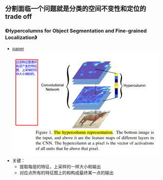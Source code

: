 ## 分割面临一个问题就是分类的空间不变性和定位的trade off


### 《Hypercolumns for Object Segmentation and Fine-grained Localization》
* [paper](paper/2015-Hypercolumns%20for%20Object%20Segmentation%20and%20Fine-grained%20Localization.pdf) \
![](readme/hypercolumn_01.png)
* 关键：
    * 提取每层的特征，上采样的一样大小和输出
    * 对应点所有的特征图上的和构成最终某一点的输出



